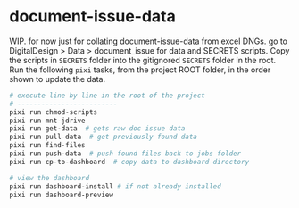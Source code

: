 # document-issue-data

WIP. for now just for collating document-issue-data from excel DNGs.
go to DigitalDesign > Data > document_issue for data and SECRETS scripts.
Copy the scripts in `SECRETS` folder into the gitignored `SECRETS` folder in the root.
Run the following `pixi` tasks, from the project ROOT folder, in the order shown to update the data.

```bash
# execute line by line in the root of the project
# -------------------------
pixi run chmod-scripts
pixi run mnt-jdrive
pixi run get-data  # gets raw doc issue data
pixi run pull-data  # get previously found data
pixi run find-files
pixi run push-data  # push found files back to jobs folder
pixi run cp-to-dashboard  # copy data to dashboard directory

# view the dashboard
pixi run dashboard-install # if not already installed
pixi run dashboard-preview
```
